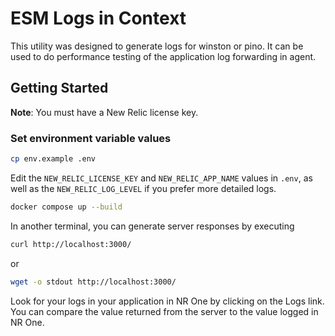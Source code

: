 # ESM Logs in Context
This utility was designed to generate logs for winston or pino.  It can be used to do performance testing of the application log forwarding in agent.

## Getting Started

**Note**: You must have a New Relic license key.

### Set environment variable values

```sh
cp env.example .env
```

Edit the `NEW_RELIC_LICENSE_KEY` and `NEW_RELIC_APP_NAME` values in `.env`, as well as the `NEW_RELIC_LOG_LEVEL` if you prefer more detailed logs.

```sh
docker compose up --build
```

In another terminal, you can generate server responses by executing

```sh
curl http://localhost:3000/ 
```
or 
```sh
wget -o stdout http://localhost:3000/ 
```
Look for your logs in your application in NR One by clicking on the Logs link. You can compare the value returned from the server to the value logged in NR One.
